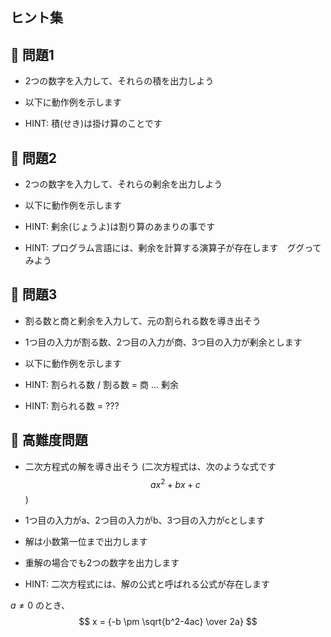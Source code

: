 ## ヒント集

## :turtle: 問題1

- 2つの数字を入力して、それらの積を出力しよう
- 以下に動作例を示します


- HINT: 積(せき)は掛け算のことです

## :dog: 問題2

- 2つの数字を入力して、それらの剰余を出力しよう
- 以下に動作例を示します


- HINT: 剰余(じょうよ)は割り算のあまりの事です
- HINT: プログラム言語には、剰余を計算する演算子が存在します　ググってみよう

## :bear: 問題3

- 割る数と商と剰余を入力して、元の割られる数を導き出そう
- 1つ目の入力が割る数、2つ目の入力が商、3つ目の入力が剰余とします
- 以下に動作例を示します


- HINT: 割られる数 / 割る数 = 商 ... 剰余
- HINT: 割られる数         = ???

## :whale: 高難度問題

- 二次方程式の解を導き出そう (二次方程式は、次のような式です $$ ax^2+bx+c $$)
- 1つ目の入力がa、2つ目の入力がb、3つ目の入力がcとします
- 解は小数第一位まで出力します
- 重解の場合でも2つの数字を出力します


- HINT: 二次方程式には、解の公式と呼ばれる公式が存在します

$a \ne 0$ のとき、
$$ x = {-b \pm \sqrt{b^2-4ac} \over 2a} $$

